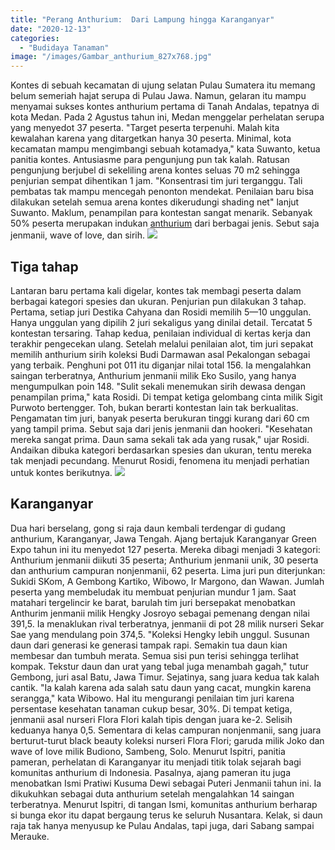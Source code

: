 ```yaml
---
title: "Perang Anthurium:  Dari Lampung hingga Karanganyar"
date: "2020-12-13"
categories: 
  - "Budidaya Tanaman"
image: "/images/Gambar_anthurium_827x768.jpg"
---
```


Kontes di sebuah kecamatan di ujung selatan Pulau Sumatera itu memang belum semeriah hajat serupa di Pulau Jawa. Namun, gelaran itu mampu menyamai sukses kontes anthurium pertama di Tanah Andalas, tepatnya di kota Medan. Pada 2 Agustus tahun ini, Medan menggelar perhelatan serupa yang menyedot 37 peserta. "Target peserta terpenuhi. Malah kita kewalahan karena yang ditargetkan hanya 30 peserta. Minimal, kota kecamatan mampu mengimbangi sebuah kotamadya," kata Suwanto, ketua panitia kontes. Antusiasme para pengunjung pun tak kalah. Ratusan pengunjung berjubel di sekeliling arena kontes seluas 70 m2 sehingga penjurian sempat dihentikan 1 jam. "Konsentrasi tim juri terganggu. Tali pembatas tak mampu mencegah penonton mendekat. Penilaian baru bisa dilakukan setelah semua arena kontes dikerudungi shading net" lanjut Suwanto. Maklum, penampilan para kontestan sangat menarik. Sebanyak 50% peserta merupakan indukan [anthurium](http://localhost/mitra/topik/anthurium "anthurium") dari berbagai jenis. Sebut saja jenmanii, wave of love, dan sirih. [![](/images/Anthurium.jpg)](http://localhost/mitra/wp-content/uploads/2020/12/Anthurium.jpg)

## Tiga tahap

Lantaran baru pertama kali digelar, kontes tak membagi peserta dalam berbagai kategori spesies dan ukuran. Penjurian pun dilakukan 3 tahap. Pertama, setiap juri Destika Cahyana dan Rosidi memilih 5—10 unggulan. Hanya unggulan yang dipilih 2 juri sekaligus yang dinilai detail. Tercatat 5 kontestan tersaring. Tahap kedua, penilaian individual di kertas kerja dan terakhir pengecekan ulang. Setelah melalui penilaian alot, tim juri sepakat memilih anthurium sirih koleksi Budi Darmawan asal Pekalongan sebagai yang terbaik. Penghuni pot 011 itu diganjar nilai total 156. Ia mengalahkan saingan terberatnya, Anthurium jenmanii milik Eko Susilo, yang hanya mengumpulkan poin 148. "Sulit sekali menemukan sirih dewasa dengan penampilan prima," kata Rosidi. Di tempat ketiga gelombang cinta milik Sigit Purwoto bertengger. Toh, bukan berarti kontestan lain tak berkualitas. Pengamatan tim juri, banyak peserta berukuran tinggi kurang dari 60 cm yang tampil prima. Sebut saja dari jenis jenmanii dan hookeri. "Kesehatan mereka sangat prima. Daun sama sekali tak ada yang rusak," ujar Rosidi. Andaikan dibuka kategori berdasarkan spesies dan ukuran, tentu mereka tak menjadi pecundang. Menurut Rosidi, fenomena itu menjadi perhatian untuk kontes berikutnya. [![](/images/kontes-Anthurium.jpg)](http://localhost/mitra/wp-content/uploads/2020/12/kontes-Anthurium.jpg)

## Karanganyar

Dua hari berselang, gong si raja daun kembali terdengar di gudang anthurium, Karanganyar, Jawa Tengah. Ajang bertajuk Karanganyar Green Expo tahun ini itu menyedot 127 peserta. Mereka dibagi menjadi 3 kategori: Anthurium jenmanii diikuti 35 peserta; Anthurium jenmanii unik, 30 peserta dan anthurium campuran nonjenmanii, 62 peserta. Lima juri pun diterjunkan: Sukidi SKom, A Gembong Kartiko, Wibowo, Ir Margono, dan Wawan. Jumlah peserta yang membeludak itu membuat penjurian mundur 1 jam. Saat matahari tergelincir ke barat, barulah tim juri bersepakat menobatkan Anthurim jenmanii milik Hengky Josroyo sebagai pemenang dengan nilai 391,5. Ia menaklukan rival terberatnya, jenmanii di pot 28 milik nurseri Sekar Sae yang mendulang poin 374,5. "Koleksi Hengky lebih unggul. Susunan daun dari generasi ke generasi tampak rapi. Semakin tua daun kian membesar dan tumbuh merata. Semua sisi pun terisi sehingga terlihat kompak. Tekstur daun dan urat yang tebal juga menambah gagah," tutur Gembong, juri asal Batu, Jawa Timur. Sejatinya, sang juara kedua tak kalah cantik. "Ia kalah karena ada salah satu daun yang cacat, mungkin karena serangga," kata Wibowo. Hal itu mengurangi penilaian tim juri karena persentase kesehatan tanaman cukup besar, 30%. Di tempat ketiga, jenmanii asal nurseri Flora Flori kalah tipis dengan juara ke-2. Selisih keduanya hanya 0,5. Sementara di kelas campuran nonjenmanii, sang juara berturut-turut black beauty koleksi nurseri Flora Flori; garuda milik Joko dan wave of love milik Budiono, Sambeng, Solo. Menurut Ispitri, panitia pameran, perhelatan di Karanganyar itu menjadi titik tolak sejarah bagi komunitas anthurium di Indonesia. Pasalnya, ajang pameran itu juga menobatkan Ismi Pratiwi Kusuma Dewi sebagai Puteri Jenmanii tahun ini. Ia dikukuhkan sebagai duta anthurium setelah mengalahkan 14 saingan terberatnya. Menurut Ispitri, di tangan Ismi, komunitas anthurium berharap si bunga ekor itu dapat bergaung terus ke seluruh Nusantara. Kelak, si daun raja tak hanya menyusup ke Pulau Andalas, tapi juga, dari Sabang sampai Merauke.
